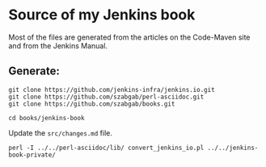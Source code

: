 # Source of my Jenkins book

Most of the files are generated from the articles on the Code-Maven site and from the Jenkins Manual.

## Generate:

```
git clone https://github.com/jenkins-infra/jenkins.io.git
git clone https://github.com/szabgab/perl-asciidoc.git
git clone https://github.com/szabgab/books.git

cd books/jenkins-book
```

Update the `src/changes.md` file.

```
perl -I ../../perl-asciidoc/lib/ convert_jenkins_io.pl ../../jenkins-book-private/
```
